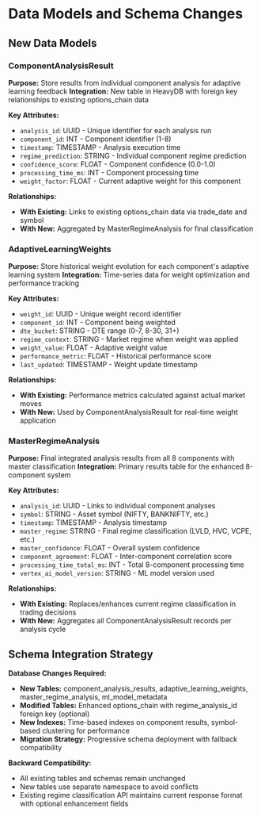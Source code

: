 # Data Models and Schema Changes

## New Data Models

### **ComponentAnalysisResult**
**Purpose:** Store results from individual component analysis for adaptive learning feedback
**Integration:** New table in HeavyDB with foreign key relationships to existing options_chain data

**Key Attributes:**
- `analysis_id`: UUID - Unique identifier for each analysis run
- `component_id`: INT - Component identifier (1-8)
- `timestamp`: TIMESTAMP - Analysis execution time
- `regime_prediction`: STRING - Individual component regime prediction
- `confidence_score`: FLOAT - Component confidence (0.0-1.0)
- `processing_time_ms`: INT - Component processing time
- `weight_factor`: FLOAT - Current adaptive weight for this component

**Relationships:**
- **With Existing:** Links to existing options_chain data via trade_date and symbol
- **With New:** Aggregated by MasterRegimeAnalysis for final classification

### **AdaptiveLearningWeights**
**Purpose:** Store historical weight evolution for each component's adaptive learning system
**Integration:** Time-series data for weight optimization and performance tracking

**Key Attributes:**
- `weight_id`: UUID - Unique weight record identifier
- `component_id`: INT - Component being weighted
- `dte_bucket`: STRING - DTE range (0-7, 8-30, 31+)
- `regime_context`: STRING - Market regime when weight was applied
- `weight_value`: FLOAT - Adaptive weight value
- `performance_metric`: FLOAT - Historical performance score
- `last_updated`: TIMESTAMP - Weight update timestamp

**Relationships:**
- **With Existing:** Performance metrics calculated against actual market moves
- **With New:** Used by ComponentAnalysisResult for real-time weight application

### **MasterRegimeAnalysis**
**Purpose:** Final integrated analysis results from all 8 components with master classification
**Integration:** Primary results table for the enhanced 8-component system

**Key Attributes:**
- `analysis_id`: UUID - Links to individual component analyses
- `symbol`: STRING - Asset symbol (NIFTY, BANKNIFTY, etc.)
- `timestamp`: TIMESTAMP - Analysis timestamp
- `master_regime`: STRING - Final regime classification (LVLD, HVC, VCPE, etc.)
- `master_confidence`: FLOAT - Overall system confidence
- `component_agreement`: FLOAT - Inter-component correlation score
- `processing_time_total_ms`: INT - Total 8-component processing time
- `vertex_ai_model_version`: STRING - ML model version used

**Relationships:**
- **With Existing:** Replaces/enhances current regime classification in trading decisions
- **With New:** Aggregates all ComponentAnalysisResult records per analysis cycle

## Schema Integration Strategy

**Database Changes Required:**
- **New Tables:** component_analysis_results, adaptive_learning_weights, master_regime_analysis, ml_model_metadata
- **Modified Tables:** Enhanced options_chain with regime_analysis_id foreign key (optional)
- **New Indexes:** Time-based indexes on component results, symbol-based clustering for performance
- **Migration Strategy:** Progressive schema deployment with fallback compatibility

**Backward Compatibility:**
- All existing tables and schemas remain unchanged
- New tables use separate namespace to avoid conflicts  
- Existing regime classification API maintains current response format with optional enhancement fields
